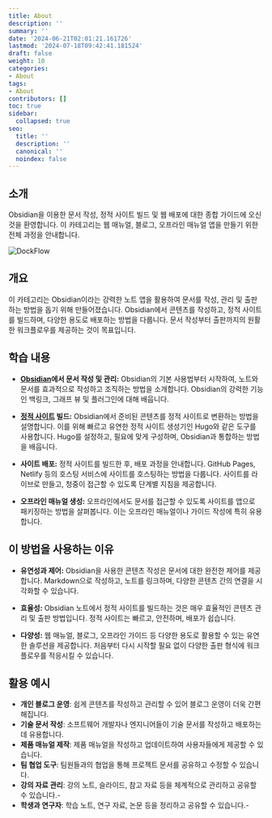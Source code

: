 ```yaml
---
title: About
description: ''
summary: ''
date: '2024-06-21T02:01:21.161726'
lastmod: '2024-07-18T09:42:41.181524'
draft: false
weight: 10
categories:
- About
tags:
- About
contributors: []
toc: true
sidebar:
  collapsed: true
seo:
  title: ''
  description: ''
  canonical: ''
  noindex: false
---
```


## 소개

Obsidian을 이용한 문서 작성, 정적 사이트 빌드 및 웹 배포에 대한 종합 가이드에 오신 것을 환영합니다. 이 카테고리는 웹 매뉴얼, 블로그, 오프라인 매뉴얼 앱을 만들기 위한 전체 과정을 안내합니다.

![DockFlow](/Resources/docflow.png)

## 개요

이 카테고리는 Obsidian이라는 강력한 노트 앱을 활용하여 문서를 작성, 관리 및 출판하는 방법을 돕기 위해 만들어졌습니다. Obsidian에서 콘텐츠를 작성하고, 정적 사이트를 빌드하며, 다양한 용도로 배포하는 방법을 다룹니다. 문서 작성부터 출판까지의 원활한 워크플로우를 제공하는 것이 목표입니다.

## 학습 내용

- **[Obsidian](옵시디언이란.md)에서 문서 작성 및 관리:** Obsidian의 기본 사용법부터 시작하여, 노트와 문서를 효과적으로 작성하고 조직하는 방법을 소개합니다. Obsidian의 강력한 기능인 백링크, 그래프 뷰 및 플러그인에 대해 배웁니다.
    
- **[정적 사이트](staticsite/about/staticsite란) 빌드:** Obsidian에서 준비된 콘텐츠를 정적 사이트로 변환하는 방법을 설명합니다. 이를 위해 빠르고 유연한 정적 사이트 생성기인 Hugo와 같은 도구를 사용합니다. Hugo를 설정하고, 필요에 맞게 구성하며, Obsidian과 통합하는 방법을 배웁니다.
    
- **사이트 배포:** 정적 사이트를 빌드한 후, 배포 과정을 안내합니다. GitHub Pages, Netlify 등의 호스팅 서비스에 사이트를 호스팅하는 방법을 다룹니다. 사이트를 라이브로 만들고, 청중이 접근할 수 있도록 단계별 지침을 제공합니다.
    
- **오프라인 매뉴얼 생성:** 오프라인에서도 문서를 접근할 수 있도록 사이트를 앱으로 패키징하는 방법을 살펴봅니다. 이는 오프라인 매뉴얼이나 가이드 작성에 특히 유용합니다.

## 이 방법을 사용하는 이유

- **유연성과 제어:** Obsidian을 사용한 콘텐츠 작성은 문서에 대한 완전한 제어를 제공합니다. Markdown으로 작성하고, 노트를 링크하며, 다양한 콘텐츠 간의 연결을 시각화할 수 있습니다.
    
- **효율성:** Obsidian 노트에서 정적 사이트를 빌드하는 것은 매우 효율적인 콘텐츠 관리 및 출판 방법입니다. 정적 사이트는 빠르고, 안전하며, 배포가 쉽습니다.
    
- **다양성:** 웹 매뉴얼, 블로그, 오프라인 가이드 등 다양한 용도로 활용할 수 있는 유연한 솔루션을 제공합니다. 처음부터 다시 시작할 필요 없이 다양한 출판 형식에 워크플로우를 적응시킬 수 있습니다.

## 활용 예시

- **개인 블로그 운영**: 쉽게 콘텐츠를 작성하고 관리할 수 있어 블로그 운영이 더욱 간편해집니다.
- **기술 문서 작성**: 소프트웨어 개발자나 엔지니어들이 기술 문서를 작성하고 배포하는데 유용합니다.
- **제품 매뉴얼 제작**: 제품 매뉴얼을 작성하고 업데이트하여 사용자들에게 제공할 수 있습니다.
- **팀 협업 도구**: 팀원들과의 협업을 통해 프로젝트 문서를 공유하고 수정할 수 있습니다.
- **강의 자료 관리**: 강의 노트, 슬라이드, 참고 자료 등을 체계적으로 관리하고 공유할 수 있습니다.- 
- **학생과 연구자**: 학습 노트, 연구 자료, 논문 등을 정리하고 공유할 수 있습니다.- 